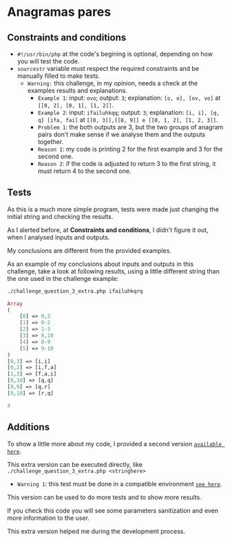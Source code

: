 # Anagramas pares 
## Constraints and conditions
- `#!/usr/bin/php` at the code's begining is optional, depending on how you will test the code.
- `sourcestr` variable must respect the required constraints and be manually filled to make tests.
  - `Warning:` this challenge, in my opinion, needs a check at the examples results and explanations.
     - `Example 1`: input: ```ovo```; output: ```3```; explanation: ```[o, o], [ov, vo]``` at ```[[0, 2], [0, 1], [1, 2]]```.
     - `Example 2`: input: ```ifailuhkqq```; output: ```3```; explanation: ```[i, i], [q, q] [ifa, fai]``` at ```[[0, 3]],[[8, 9]] e [[0, 1, 2], [1, 2, 3]]```.
     - `Problem 1`: the both outputs are 3, but the two groups of anagram pairs don't make sense if we analyse them and the outputs together.
     - `Reason 1`: my code is printing 2 for the first example and 3 for the second one.
     - `Reason 2`: if the code is adjusted to return 3 to the first string, it must return 4 to the second one.

## Tests

As this is a much more simple program, tests were made just changing the initial string and checking the results.

As I alerted before, at **Constraints and conditions**, I didn't figure it out, when I analysed inputs and outputs.

My conclusions are different from the provided examples.

As an example of my conclusions about inputs and outputs in this challenge, take a look at following results, using a little different string than the one used in the challenge example:

```sh
./challenge_question_3_extra.php ifailuhkqrq
```
```php
Array
(
    [0] => 0,3
    [1] => 0-2
    [2] => 1-3
    [3] => 8,10
    [4] => 8-9
    [5] => 9-10
)
[0,3] => [i,i]
[0,2] => [i,f,a]
[1,3] => [f,a,i]
[8,10] => [q,q]
[8,9] => [q,r]
[9,10] => [r,q]

4
```

## Additions

To show a little more about my code, I provided a second version [`available here`](challenge_question_3_extra.php).

This extra version can be executed directly, like `./challenge_question_3_extra.php <stringhere>`
- `Warning 1`: this test must be done in a compatible environment [`see here`](/README.md).

This version can be used to do more tests and to show more results.

If you check this code you will see some parameters sanitization and even more information to the user.

This extra version helped me during the development process.
